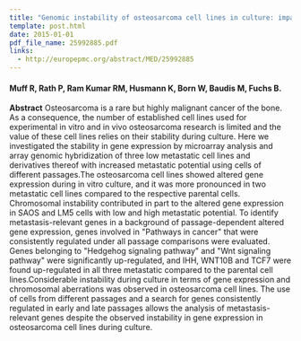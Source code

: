 ```yaml
---
title: "Genomic instability of osteosarcoma cell lines in culture: impact on the prediction of metastasis relevant genes"
template: post.html 
date: 2015-01-01
pdf_file_name: 25992885.pdf
links:
  - http://europepmc.org/abstract/MED/25992885
---
```


#### Muff R, Rath P, Ram Kumar RM, Husmann K, Born W, Baudis M, Fuchs B.

**Abstract** Osteosarcoma is a rare but highly malignant cancer of the bone. As a consequence, the number of established cell lines used for experimental in vitro and in vivo osteosarcoma research is limited and the value of these cell lines relies on their stability during culture. Here we investigated the stability in gene expression by microarray analysis and array genomic hybridization of three low metastatic cell lines and derivatives thereof with increased metastatic potential using cells of different passages.The osteosarcoma cell lines showed altered gene expression during in vitro culture, and it was more pronounced in two metastatic cell lines compared to the respective parental cells. Chromosomal instability contributed in part to the altered gene expression in SAOS and LM5 cells with low and high metastatic potential. To identify metastasis-relevant genes in a background of passage-dependent altered gene expression, genes involved in "Pathways in cancer" that were consistently regulated under all passage comparisons were evaluated. Genes belonging to "Hedgehog signaling pathway" and "Wnt signaling pathway" were significantly up-regulated, and IHH, WNT10B and TCF7 were found up-regulated in all three metastatic compared to the parental cell lines.Considerable instability during culture in terms of gene expression and chromosomal aberrations was observed in osteosarcoma cell lines. The use of cells from different passages and a search for genes consistently regulated in early and late passages allows the analysis of metastasis-relevant genes despite the observed instability in gene expression in osteosarcoma cell lines during culture.

